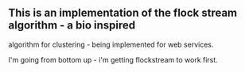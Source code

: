 ## This is an implementation of the flock stream algorithm - a bio inspired
algorithm for clustering - being implemented for web services.

I'm going from bottom up - i'm getting flockstream to work first.


